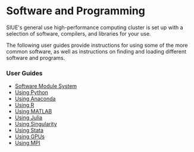 # Software and Programming <!-- {docsify-ignore-all} -->

SIUE's general use high-performance computing cluster is set up with a selection of software, compilers, and libraries for your use.

The following user guides provide instructions for using some of the more common software, as well as instructions on finding and loading different software and programs.

### User Guides

- [Software Module System](user_guides/software_and_programming/software_module_system.md)
- [Using Python](user_guides/software_and_programming/using_python.md)
- [Using Anaconda](user_guides/software_and_programming/using_anaconda.md)
- [Using R](user_guides/software_and_programming/using_r.md)
- [Using MATLAB](user_guides/software_and_programming/using_matlab.md)
- [Using Julia](user_guides/software_and_programming/using_julia.md)
- [Using Singularity](user_guides/software_and_programming/using_singularity.md)
- [Using Stata](user_guides/software_and_programming/using_stata.md)
- [Using GPUs](user_guides/software_and_programming/using_gpus.md)
- [Using MPI](user_guides/software_and_programming/using_mpi.md)
